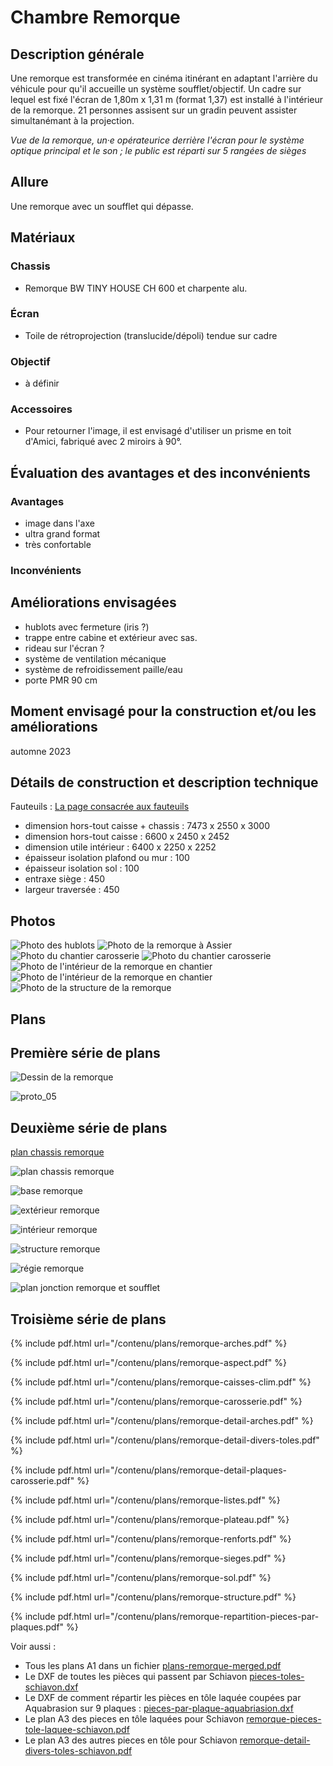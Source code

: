 #  Chambre Remorque

## Description générale
Une remorque est transformée en cinéma itinérant en adaptant l'arrière du véhicule pour qu'il accueille un système soufflet/objectif. Un cadre sur lequel est fixé l'écran de 1,80m x 1,31 m (format 1,37) est installé à l'intérieur de la remorque. 21 personnes assisent sur un gradin peuvent assister simultanémant à la projection.

*Vue de la remorque, un&middot;e opérateurice derrière l'écran pour le système optique principal et le son ; le public est réparti sur 5 rangées de sièges*

## Allure
Une remorque avec un soufflet qui dépasse.

## Matériaux

### Chassis
- Remorque BW TINY HOUSE CH 600 et charpente alu.

### Écran
- Toile de rétroprojection (translucide/dépoli) tendue sur cadre

### Objectif
- à définir

### Accessoires
- Pour retourner l'image, il est envisagé d'utiliser un prisme en toit d'Amici, fabriqué avec 2 miroirs à 90°.

## Évaluation des avantages et des inconvénients

### Avantages
- image dans l'axe
- ultra grand format
- très confortable

### Inconvénients

## Améliorations envisagées
- hublots avec fermeture (iris ?)
- trappe entre cabine et extérieur avec sas.
- rideau sur l'écran ?
- système de ventilation mécanique
- système de refroidissement paille/eau
- porte PMR 90 cm

## Moment envisagé pour la construction et/ou les améliorations
automne 2023

## Détails de construction et description technique

Fauteuils : [La page consacrée aux fauteuils](technique/fauteuils.md)

- dimension hors-tout caisse + chassis : 7473 x 2550 x 3000
- dimension hors-tout caisse : 6600 x 2450 x 2452
- dimension utile intérieur : 6400 x 2250 x 2252
- épaisseur isolation plafond ou mur : 100
- épaisseur isolation sol : 100
- entraxe siège : 450
- largeur traversée : 450

## Photos

![Photo des hublots](photos/hublots.jpg)
![Photo de la remorque à Assier](photos/remorque-assier.jpg)
![Photo du chantier carosserie](photos/remorque-chantier-carosserie-1.jpg)
![Photo du chantier carosserie](photos/remorque-chantier-carosserie-2.jpg)
![Photo de l'intérieur de la remorque en chantier](photos/remorque-chantier-interieur-1.jpg)
![Photo de l'intérieur de la remorque en chantier](photos/remorque-chantier-interieur-2.jpg)
![Photo de la structure de la remorque](photos/remorque-structure.jpg)


## Plans

## Première série de plans

![Dessin de la remorque](/contenu/dessins/remorque.png)

![proto_05](/contenu/plans/proto_05.jpg)

## Deuxième série de plans

[plan chassis remorque](/contenu/plans/doc_bw_tiny_house_ch600.pdf)

![plan chassis remorque](/contenu/plans/doc_bw_tiny_house_ch600.jpg)

![base remorque](/contenu/plans/remorque_base_V02.jpeg)

![extérieur remorque](/contenu/plans/remorque_ext_V02.jpeg)

![intérieur remorque](/contenu/plans/remorque_int_V02.jpeg)

![structure remorque](/contenu/plans/remorque_structure_V02.jpeg)

![régie remorque](/contenu/plans/remorque_regie_V01.jpeg)

![plan jonction remorque et soufflet](/contenu/plans/planchette_largeur_utile_V02.jpeg)

## Troisième série de plans

{% include pdf.html url="/contenu/plans/remorque-arches.pdf" %}

{% include pdf.html url="/contenu/plans/remorque-aspect.pdf" %}

{% include pdf.html url="/contenu/plans/remorque-caisses-clim.pdf" %}

{% include pdf.html url="/contenu/plans/remorque-carosserie.pdf" %}

{% include pdf.html url="/contenu/plans/remorque-detail-arches.pdf" %}

{% include pdf.html url="/contenu/plans/remorque-detail-divers-toles.pdf" %}

{% include pdf.html url="/contenu/plans/remorque-detail-plaques-carosserie.pdf" %}

{% include pdf.html url="/contenu/plans/remorque-listes.pdf" %}

{% include pdf.html url="/contenu/plans/remorque-plateau.pdf" %}

{% include pdf.html url="/contenu/plans/remorque-renforts.pdf" %}

{% include pdf.html url="/contenu/plans/remorque-sieges.pdf" %}

{% include pdf.html url="/contenu/plans/remorque-sol.pdf" %}

{% include pdf.html url="/contenu/plans/remorque-structure.pdf" %}

{% include pdf.html url="/contenu/plans/remorque-repartition-pieces-par-plaques.pdf" %}

Voir aussi :
- Tous les plans A1 dans un fichier [plans-remorque-merged.pdf](/contenu/plans/plans-remorque-merged.pdf)
- Le DXF de toutes les pièces qui passent par Schiavon [pieces-toles-schiavon.dxf](/contenu/plans/pieces-toles-schiavon.dxf)
- Le DXF de comment répartir les pièces en tôle laquée coupées par Aquabrasion sur 9 plaques : [pieces-par-plaque-aquabriasion.dxf](/contenu/plans/pieces-par-plaque-aquabriasion.dxf)
- Le plan A3 des pieces en tôle laquées pour Schiavon [remorque-pieces-tole-laquee-schiavon.pdf](contenu/plans/remorque-pieces-tole-laquee-schiavon.pdf)
- Le plan A3 des autres pieces en tôle pour Schiavon [remorque-detail-divers-toles-schiavon.pdf](contenu/plans/remorque-detail-divers-toles-schiavon.pdf)
